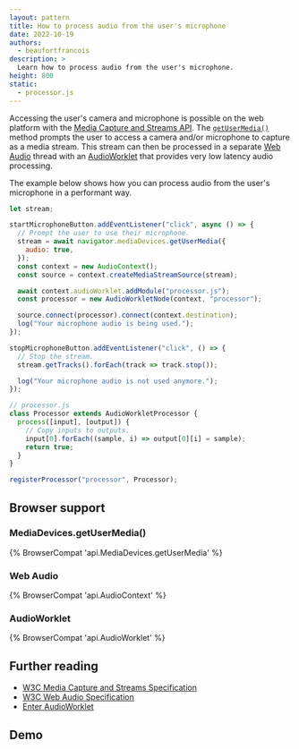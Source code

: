 ```yaml
---
layout: pattern
title: How to process audio from the user's microphone
date: 2022-10-19
authors:
  - beaufortfrancois
description: >
  Learn how to process audio from the user's microphone.
height: 800
static:
  - processor.js
---
```


Accessing the user's camera and microphone is possible on the web platform with the [Media Capture and Streams API](https://www.w3.org/TR/mediacapture-streams/). The [`getUserMedia()`](https://developer.mozilla.org/docs/Web/API/MediaDevices/getUserMedia) method prompts the user to access a camera and/or microphone to capture as a media stream. This stream can then be processed in a separate [Web Audio](https://developer.mozilla.org/docs/Web/API/Web_Audio_API) thread with an [AudioWorklet](https://developer.mozilla.org/docs/Web/API/AudioWorklet) that provides very low latency audio processing.

The example below shows how you can process audio from the user's microphone in a performant way.

```js
let stream;

startMicrophoneButton.addEventListener("click", async () => {
  // Prompt the user to use their microphone.
  stream = await navigator.mediaDevices.getUserMedia({
    audio: true,
  });
  const context = new AudioContext();
  const source = context.createMediaStreamSource(stream);

  await context.audioWorklet.addModule("processor.js");
  const processor = new AudioWorkletNode(context, "processor");

  source.connect(processor).connect(context.destination);
  log("Your microphone audio is being used.");
});

stopMicrophoneButton.addEventListener("click", () => {
  // Stop the stream.
  stream.getTracks().forEach(track => track.stop());

  log("Your microphone audio is not used anymore.");
});
```

```js
// processor.js
class Processor extends AudioWorkletProcessor {
  process([input], [output]) {
    // Copy inputs to outputs.
    input[0].forEach((sample, i) => output[0][i] = sample);
    return true;
  }
}

registerProcessor("processor", Processor);
```

## Browser support

### MediaDevices.getUserMedia()

{% BrowserCompat 'api.MediaDevices.getUserMedia' %}

### Web Audio

{% BrowserCompat 'api.AudioContext' %}

### AudioWorklet

{% BrowserCompat 'api.AudioWorklet' %}

## Further reading

- [W3C Media Capture and Streams Specification](https://www.w3.org/TR/mediacapture-streams/)
- [W3C Web Audio Specification](https://webaudio.github.io/web-audio-api/)
- [Enter AudioWorklet](https://developer.chrome.com/blog/audio-worklet/)

## Demo

